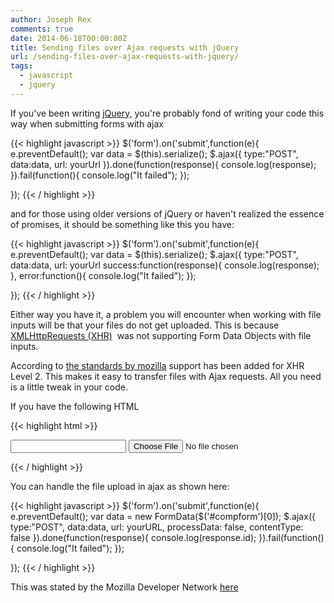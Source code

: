 ```yaml
---
author: Joseph Rex
comments: true
date: 2014-06-18T00:00:00Z
title: Sending files over Ajax requests with jQuery
url: /sending-files-over-ajax-requests-with-jquery/
tags:
  - javascript
  - jquery
---
```


If you've been writing [jQuery,][1] you're probably fond of writing your code this way when submitting forms with ajax

{{< highlight javascript >}}
$('form').on('submit',function(e){
  e.preventDefault();
  var data = $(this).serialize();
  $.ajax({
    type:"POST",
    data:data,
    url: yourUrl
  }).done(function(response){
    console.log(response);
  }).fail(function(){
    console.log("It failed");
    });

});
{{< / highlight >}}

and for those using older versions of jQuery or haven't realized the essence of promises, it should be something like this you have:
<!--more-->

{{< highlight javascript >}}
$('form').on('submit',function(e){
  e.preventDefault();
  var data = $(this).serialize();
  $.ajax({
    type:"POST",
    data:data,
    url: yourUrl
    success:function(response){
     console.log(response);
    },
   error:function(){
     console.log("It failed");
  });

});
{{< / highlight >}}

Either way you have it, a problem you will encounter when working with file inputs will be that your files do not get uploaded. This is because [XMLHttpRequests (XHR)][2]  was not supporting Form Data Objects with file inputs.

According to [the standards by mozilla][3] support has been added for XHR Level 2. This makes it easy to transfer files with Ajax requests. All you need is a little tweak in your code.

If you have the following HTML

{{< highlight html >}}
<form action="" id="compform">
<input type="text" name="title">
<input type="file" name="file">
</form>
{{< / highlight >}}

You can handle the file upload in ajax as shown here:

{{< highlight javascript >}}
$('form').on('submit',function(e){
    e.preventDefault();
    var data = new FormData($('#compform')[0]);
    $.ajax({
      type:"POST",
      data:data,
      url: yourURL,
      processData: false,
      contentType: false
    }).done(function(response){
      console.log(response.id);
    }).fail(function(){
      console.log("It failed");
      });

  });
{{< / highlight >}}

This was stated by the Mozilla Developer Network [here][4]

 [1]: http://jquery.com
 [2]: https://developer.mozilla.org/en-US/docs/DOM/XMLHttpRequest
 [3]: https://developer.mozilla.org/en-US/docs/Web/API/FormData
 [4]: https://developer.mozilla.org/en-US/docs/Web/Guide/Using_FormData_Objects
